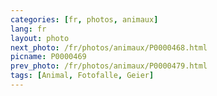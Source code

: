 ```yaml
---
categories: [fr, photos, animaux]
lang: fr
layout: photo
next_photo: /fr/photos/animaux/P0000468.html
picname: P0000469
prev_photo: /fr/photos/animaux/P0000479.html
tags: [Animal, Fotofalle, Geier]
---
```

